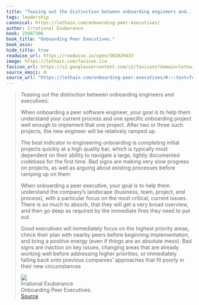 ```yaml
---
title: "Teasing out the distinction between onboarding engineers and..."
tags: leadership
canonical: https://lethain.com/onboarding-peer-executives/
author: Irrational Exuberance
book: 25987306
book_title: "Onboarding Peer Executives."
book_asin: 
hide_title: true
readwise_url: https://readwise.io/open/502029433
image: https://lethain.com/favicon.ico
favicon_url: https://s2.googleusercontent.com/s2/favicons?domain=lethain.com
source_emoji: 🌐
source_url: "https://lethain.com/onboarding-peer-executives/#:~:text=Teasing%20out%20the,their%20new%20circumstances"
---
```


> Teasing out the distinction between onboarding engineers and executives:
> 
> When onboarding a peer software engineer, your goal is to help them understand your current process and one specific onboarding project well enough to implement that one project. After two or three such projects, the new engineer will be relatively ramped up.
> 
> The best indicator in engineering onboarding is completing initial projects quickly at a high quality bar, which is typically most dependent on their ability to navigate a large, lightly documented codebase for the first time. Bad signs are making very slow progress on projects, as well as arguing about existing processes before ramping up on them
> 
> When onboarding a peer executive, your goal is to help them understand the company’s landscape (business, team, project, and process), with a particular focus on the most critical, current issues. There is so much to absorb, that they will get a very broad overview, and then go deep as required by the immediate fires they need to put out.
> 
> Good executives will immediately focus on the highest priority areas, check their plan with nearby peers before beginning implementation, and bring a positive energy (even if things are an absolute mess). Bad signs are inaction on key issues, changing areas that are already working well before addressing higher priorities, or immediately falling back onto previous companies’ approaches that fit poorly in their new circumstances
> <div class="quoteback-footer"><div class="quoteback-avatar"><img class="mini-favicon" src="https://s2.googleusercontent.com/s2/favicons?domain=lethain.com"></div><div class="quoteback-metadata"><div class="metadata-inner"><span style="display:none">FROM:</span><div aria-label="Irrational Exuberance" class="quoteback-author"> Irrational Exuberance</div><div aria-label="Onboarding Peer Executives." class="quoteback-title"> Onboarding Peer Executives.</div></div></div><div class="quoteback-backlink"><a target="_blank" aria-label="go to the full text of this quotation" rel="noopener" href="https://lethain.com/onboarding-peer-executives/#:~:text=Teasing%20out%20the,their%20new%20circumstances" class="quoteback-arrow"> Source</a></div></div>